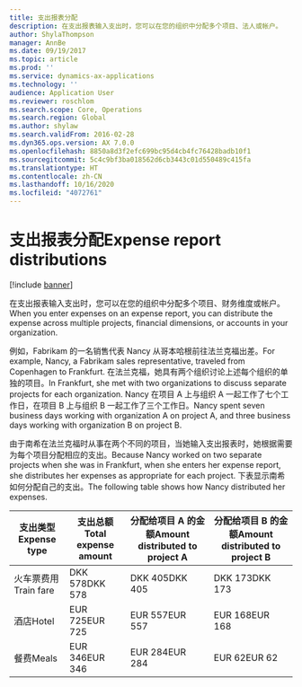 ```yaml
---
title: 支出报表分配
description: 在支出报表输入支出时，您可以在您的组织中分配多个项目、法人或帐户。
author: ShylaThompson
manager: AnnBe
ms.date: 09/19/2017
ms.topic: article
ms.prod: ''
ms.service: dynamics-ax-applications
ms.technology: ''
audience: Application User
ms.reviewer: roschlom
ms.search.scope: Core, Operations
ms.search.region: Global
ms.author: shylaw
ms.search.validFrom: 2016-02-28
ms.dyn365.ops.version: AX 7.0.0
ms.openlocfilehash: 8850a8d3f2efc699bc95d4cb4fc76428badb10f1
ms.sourcegitcommit: 5c4c9bf3ba018562d6cb3443c01d550489c415fa
ms.translationtype: HT
ms.contentlocale: zh-CN
ms.lasthandoff: 10/16/2020
ms.locfileid: "4072761"
---
```

# <a name="expense-report-distributions"></a><span data-ttu-id="07c84-103">支出报表分配</span><span class="sxs-lookup"><span data-stu-id="07c84-103">Expense report distributions</span></span>

[!include [banner](../includes/banner.md)]

<span data-ttu-id="07c84-104">在支出报表输入支出时，您可以在您的组织中分配多个项目、财务维度或帐户。</span><span class="sxs-lookup"><span data-stu-id="07c84-104">When you enter expenses on an expense report, you can distribute the expense across multiple projects, financial dimensions, or accounts in your organization.</span></span>

<span data-ttu-id="07c84-105">例如，Fabrikam 的一名销售代表 Nancy 从哥本哈根前往法兰克福出差。</span><span class="sxs-lookup"><span data-stu-id="07c84-105">For example, Nancy, a Fabrikam sales representative, traveled from Copenhagen to Frankfurt.</span></span> <span data-ttu-id="07c84-106">在法兰克福，她具有两个组织讨论上述每个组织的单独的项目。</span><span class="sxs-lookup"><span data-stu-id="07c84-106">In Frankfurt, she met with two organizations to discuss separate projects for each organization.</span></span> <span data-ttu-id="07c84-107">Nancy 在项目 A 上与组织 A 一起工作了七个工作日，在项目 B 上与组织 B 一起工作了三个工作日。</span><span class="sxs-lookup"><span data-stu-id="07c84-107">Nancy spent seven business days working with organization A on project A, and three business days working with organization B on project B.</span></span>

<span data-ttu-id="07c84-108">由于南希在法兰克福时从事在两个不同的项目，当她输入支出报表时，她根据需要为每个项目分配相应的支出。</span><span class="sxs-lookup"><span data-stu-id="07c84-108">Because Nancy worked on two separate projects when she was in Frankfurt, when she enters her expense report, she distributes her expenses as appropriate for each project.</span></span> <span data-ttu-id="07c84-109">下表显示南希如何分配自己的支出。</span><span class="sxs-lookup"><span data-stu-id="07c84-109">The following table shows how Nancy distributed her expenses.</span></span>


| <span data-ttu-id="07c84-110">支出类型</span><span class="sxs-lookup"><span data-stu-id="07c84-110">Expense type</span></span> | <span data-ttu-id="07c84-111">支出总额</span><span class="sxs-lookup"><span data-stu-id="07c84-111">Total expense amount</span></span>|<span data-ttu-id="07c84-112">分配给项目 A 的金额</span><span class="sxs-lookup"><span data-stu-id="07c84-112">Amount distributed to project A</span></span>| <span data-ttu-id="07c84-113">分配给项目 B 的金额</span><span class="sxs-lookup"><span data-stu-id="07c84-113">Amount distributed to project B</span></span> |
|--------------|---------------------|-------------------------------|---------------------------------|
|<span data-ttu-id="07c84-114">火车票费用</span><span class="sxs-lookup"><span data-stu-id="07c84-114">Train fare</span></span>   |<span data-ttu-id="07c84-115">DKK 578</span><span class="sxs-lookup"><span data-stu-id="07c84-115">DKK 578</span></span>              |<span data-ttu-id="07c84-116">DKK 405</span><span class="sxs-lookup"><span data-stu-id="07c84-116">DKK 405</span></span>                        |<span data-ttu-id="07c84-117">DKK 173</span><span class="sxs-lookup"><span data-stu-id="07c84-117">DKK 173</span></span>                          |
|<span data-ttu-id="07c84-118">酒店</span><span class="sxs-lookup"><span data-stu-id="07c84-118">Hotel</span></span>         |<span data-ttu-id="07c84-119">EUR 725</span><span class="sxs-lookup"><span data-stu-id="07c84-119">EUR 725</span></span>              |<span data-ttu-id="07c84-120">EUR 557</span><span class="sxs-lookup"><span data-stu-id="07c84-120">EUR 557</span></span>                        |<span data-ttu-id="07c84-121">EUR 168</span><span class="sxs-lookup"><span data-stu-id="07c84-121">EUR 168</span></span>                          |
|<span data-ttu-id="07c84-122">餐费</span><span class="sxs-lookup"><span data-stu-id="07c84-122">Meals</span></span>         |<span data-ttu-id="07c84-123">EUR 346</span><span class="sxs-lookup"><span data-stu-id="07c84-123">EUR 346</span></span>              |<span data-ttu-id="07c84-124">EUR 284</span><span class="sxs-lookup"><span data-stu-id="07c84-124">EUR 284</span></span>                        |<span data-ttu-id="07c84-125">EUR 62</span><span class="sxs-lookup"><span data-stu-id="07c84-125">EUR 62</span></span>                           |

